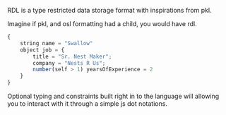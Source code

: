 RDL is a type restricted data storage format with inspirations from pkl.

Imagine if pkl, and osl formatting had a child, you would have rdl.

```js
{
    string name = "Swallow"
    object job = {
        title = "Sr. Nest Maker";
        company = "Nests R Us";
        number(self > 1) yearsOfExperience = 2
    }
}
```

Optional typing and constraints built right in to the language will allowing you to interact with it through a simple js dot notations.
